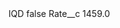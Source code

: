 <?xml version="1.0" encoding="UTF-8"?>
<CustomMetadata xmlns="http://soap.sforce.com/2006/04/metadata" xmlns:xsi="http://www.w3.org/2001/XMLSchema-instance" xmlns:xsd="http://www.w3.org/2001/XMLSchema">
    <label>IQD</label>
    <protected>false</protected>
    <values>
        <field>Rate__c</field>
        <value xsi:type="xsd:double">1459.0</value>
    </values>
</CustomMetadata>
